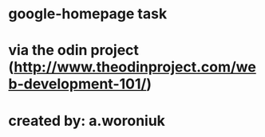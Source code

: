 # google-homepage task
# via the odin project (http://www.theodinproject.com/web-development-101/)
# created by: a.woroniuk

